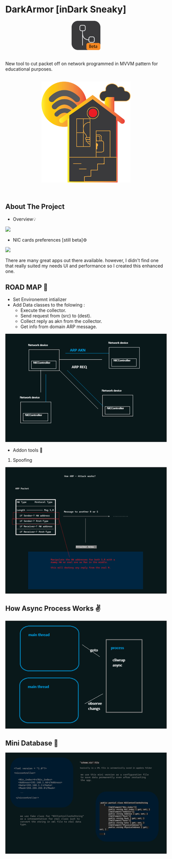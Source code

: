 # DarkArmor [inDark Sneaky]

<p align="center" width="100%">
    <img width="18%" src="./beta-wpfui-icon-256.png">
</p>

</br>New tool to cut packet off on network programmed in MVVM pattern for educational purposes.</br></br>
 

<p align="center" width="100%">
    <img width="55%" src="./Assets/home.png">
</p>
 
</br>

<!-- ABOUT THE PROJECT -->
## About The Project


* Overview💡

 <a href=""><img src="./Frame 1.png" ></a>

* NIC cards preferences [still beta]⚙️

 <a href=""><img src="./Frame 1 (1).png" ></a>

There are many great apps out there available. however, I didn't find one that really suited my needs UI and performance so I created this enhanced one.

<!-- ROADMAP PROJECT -->
## ROAD MAP 🌴
* Set Environemnt intializer
* Add Data classes to the folowing : 
    * Execute the collector.
    * Send request from (src) to (dest).
    * Collect reply as akn from the collector.
    * Get info from domain ARP message.

<a href=""><img src="./ARP_EXP.png" ></a>

* Addon tools 🫰
1) Spoofing

<a href=""><img src="./ARP_S_EXP.png" ></a>


  <!-- PROCESS MECHANISM PROJECT -->
## How Async Process Works ✌️

 <a href=""><img src="./PROC_EXP.png" ></a>

   <!-- PROCESS MECHANISM PROJECT -->
## Mini Database 🍑
<a href=""><img src="./config.png" ></a>